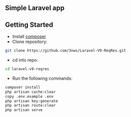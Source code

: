 ## Simple Laravel app

## Getting Started

- Install [composer](https://getcomposer.org/)
- Clone repository:

```bash
git clone https://github.com/3nws/Laravel-V9-ReqRes.git
```

- cd into repo:

```bash
cd laravel-v9-reqres
```

- Run the following commands:
```bash
composer install
php artisan cache:clear
copy .env.example .env
php artisan key:generate
php artisan route:clear
php artisan serve
```
